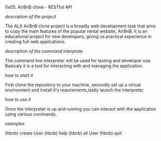 0x05. AirBnB clone - RESTful API

*description of the project*

The ALX AirBnB clone project is a broadly web development task that aims to copy the main features of the popular rental website, AirBnB. It is an educational project for new developers, giving us practical experience in creating full web applications.

*description of the command interprete*

The command line interpreter will be used for testing and developer use. Basicaly it is a tool for interacting with and managing the application.

*how to start it*

First clone the repository to your machine, secondly set up a virtual environment and install it's requirements,lastly launch the interpreter.

*how to use it*

Once the interpreter is up and running you can interact with the application using various commands.

*examples*

(hbnb) create User
(hbnb) help
(hbnb) all User
(hbnb) quit
